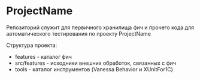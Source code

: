 ﻿# ProjectName

Репозиторий служит для первичного хранилища фич и прочего кода для автоматического тестирования по проекту ProjectName

Структура проекта:

* features - каталог фич
* src/features - исходники внешних обработок, связанных с фич
* tools - каталог инструментов (Vanessa Behavior и XUnitFor1C)
